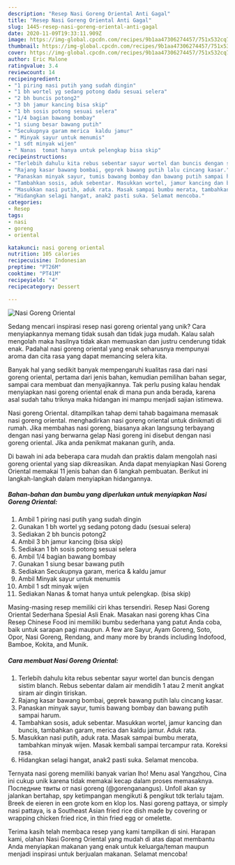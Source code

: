 ```yaml
---
description: "Resep Nasi Goreng Oriental Anti Gagal"
title: "Resep Nasi Goreng Oriental Anti Gagal"
slug: 1445-resep-nasi-goreng-oriental-anti-gagal
date: 2020-11-09T19:33:11.909Z
image: https://img-global.cpcdn.com/recipes/9b1aa47306274457/751x532cq70/nasi-goreng-oriental-foto-resep-utama.jpg
thumbnail: https://img-global.cpcdn.com/recipes/9b1aa47306274457/751x532cq70/nasi-goreng-oriental-foto-resep-utama.jpg
cover: https://img-global.cpcdn.com/recipes/9b1aa47306274457/751x532cq70/nasi-goreng-oriental-foto-resep-utama.jpg
author: Eric Malone
ratingvalue: 3.4
reviewcount: 14
recipeingredient:
- "1 piring nasi putih yang sudah dingin"
- "1 bh wortel yg sedang potong dadu sesuai selera"
- "2 bh buncis potong2"
- "3 bh jamur kancing bisa skip"
- "1 bh sosis potong sesuai selera"
- "1/4 bagian bawang bombay"
- "1 siung besar bawang putih"
- "Secukupnya garam merica  kaldu jamur"
- " Minyak sayur untuk menumis"
- "1 sdt minyak wijen"
- " Nanas  tomat hanya untuk pelengkap bisa skip"
recipeinstructions:
- "Terlebih dahulu kita rebus sebentar sayur wortel dan buncis dengan sistim blanch. Rebus sebentar dalam air mendidih 1 atau 2 menit angkat siram air dingin tiriskan."
- "Rajang kasar bawang bombai, geprek bawang putih lalu cincang kasar."
- "Panaskan minyak sayur, tumis bawang bombay dan bawang putih sampai harum."
- "Tambahkan sosis, aduk sebentar. Masukkan wortel, jamur kancing dan buncis, tambahkan garam, merica dan kaldu jamur. Aduk rata."
- "Masukkan nasi putih, aduk rata. Masak sampai bumbu merata, tambahkan minyak wijen. Masak kembali sampai tercampur rata. Koreksi rasa."
- "Hidangkan selagi hangat, anak2 pasti suka. Selamat mencoba."
categories:
- Resep
tags:
- nasi
- goreng
- oriental

katakunci: nasi goreng oriental 
nutrition: 105 calories
recipecuisine: Indonesian
preptime: "PT26M"
cooktime: "PT41M"
recipeyield: "4"
recipecategory: Dessert

---
```



![Nasi Goreng Oriental](https://img-global.cpcdn.com/recipes/9b1aa47306274457/751x532cq70/nasi-goreng-oriental-foto-resep-utama.jpg)

Sedang mencari inspirasi resep nasi goreng oriental yang unik? Cara menyiapkannya memang tidak susah dan tidak juga mudah. Kalau salah mengolah maka hasilnya tidak akan memuaskan dan justru cenderung tidak enak. Padahal nasi goreng oriental yang enak seharusnya mempunyai aroma dan cita rasa yang dapat memancing selera kita.

Banyak hal yang sedikit banyak mempengaruhi kualitas rasa dari nasi goreng oriental, pertama dari jenis bahan, kemudian pemilihan bahan segar, sampai cara membuat dan menyajikannya. Tak perlu pusing kalau hendak menyiapkan nasi goreng oriental enak di mana pun anda berada, karena asal sudah tahu triknya maka hidangan ini mampu menjadi sajian istimewa.

Nasi goreng Oriental. ditampilkan tahap demi tahab bagaimana memasak nasi goreng oriental. menghadirkan nasi goreng oriental untuk dinikmati di rumah. Jika membahas nasi goreng, biasanya akan langsung terbayang dengan nasi yang berwarna gelap Nasi goreng ini disebut dengan nasi goreng oriental. Jika anda penikmat makanan gurih, anda.


Di bawah ini ada beberapa cara mudah dan praktis dalam mengolah nasi goreng oriental yang siap dikreasikan. Anda dapat menyiapkan Nasi Goreng Oriental memakai 11 jenis bahan dan 6 langkah pembuatan. Berikut ini langkah-langkah dalam menyiapkan hidangannya.

<!--inarticleads1-->

##### Bahan-bahan dan bumbu yang diperlukan untuk menyiapkan Nasi Goreng Oriental:

1. Ambil 1 piring nasi putih yang sudah dingin
1. Gunakan 1 bh wortel yg sedang potong dadu (sesuai selera)
1. Sediakan 2 bh buncis potong2
1. Ambil 3 bh jamur kancing (bisa skip)
1. Sediakan 1 bh sosis potong sesuai selera
1. Ambil 1/4 bagian bawang bombay
1. Gunakan 1 siung besar bawang putih
1. Sediakan Secukupnya garam, merica &amp; kaldu jamur
1. Ambil  Minyak sayur untuk menumis
1. Ambil 1 sdt minyak wijen
1. Sediakan  Nanas &amp; tomat hanya untuk pelengkap. (bisa skip)


Masing-masing resep memiliki ciri khas tersendiri. Resep Nasi Goreng Oriental Sederhana Spesial Asli Enak. Masakan nasi goreng khas Cina Resep Chinese Food ini memiliki bumbu sederhana yang patut Anda coba, baik untuk sarapan pagi maupun. A few are Sayur, Ayam Goreng, Soto, Opor, Nasi Goreng, Rendang, and many more by brands including Indofood, Bamboe, Kokita, and Munik. 

<!--inarticleads2-->

##### Cara membuat Nasi Goreng Oriental:

1. Terlebih dahulu kita rebus sebentar sayur wortel dan buncis dengan sistim blanch. Rebus sebentar dalam air mendidih 1 atau 2 menit angkat siram air dingin tiriskan.
1. Rajang kasar bawang bombai, geprek bawang putih lalu cincang kasar.
1. Panaskan minyak sayur, tumis bawang bombay dan bawang putih sampai harum.
1. Tambahkan sosis, aduk sebentar. Masukkan wortel, jamur kancing dan buncis, tambahkan garam, merica dan kaldu jamur. Aduk rata.
1. Masukkan nasi putih, aduk rata. Masak sampai bumbu merata, tambahkan minyak wijen. Masak kembali sampai tercampur rata. Koreksi rasa.
1. Hidangkan selagi hangat, anak2 pasti suka. Selamat mencoba.


Ternyata nasi goreng memiliki banyak varian lho! Menu asal Yangzhou, Cina ini cukup unik karena tidak memakai kecap dalam proses memasaknya. Последние твиты от nasi goreng (@gorenganangus). Unfoll akan sy jalankan bertahap, spy ketimpangan mengikuti &amp; pengikut tdk terlalu tajam. Breek de eieren in een grote kom en klop los. Nasi goreng pattaya, or simply nasi pattaya, is a Southeast Asian fried rice dish made by covering or wrapping chicken fried rice, in thin fried egg or omelette. 

Terima kasih telah membaca resep yang kami tampilkan di sini. Harapan kami, olahan Nasi Goreng Oriental yang mudah di atas dapat membantu Anda menyiapkan makanan yang enak untuk keluarga/teman maupun menjadi inspirasi untuk berjualan makanan. Selamat mencoba!
